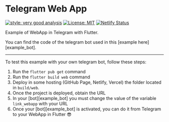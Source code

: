 # Telegram Web App

[![style: very good analysis][very_good_analysis_badge]][very_good_analysis_link]
[![License: MIT][license_badge]][license_link]
[![Netlify Status](https://api.netlify.com/api/v1/badges/9e3a614b-3d84-4091-b93b-dd507b393cf3/deploy-status)](https://taupe-tulumba-027376.netlify.app)

Example of WebApp in Telegram with Flutter.

You can find the code of the telegram bot used in this [example here][example_bot].

---

To test this example with your own telegram bot, follow these steps:

1. Run the `flutter pub get` command
2. Run the `flutter build web` command
3. Deploy in some hosting (GitHub Page, Netlify, Vercel) the folder located in `build/web`.
4. Once the project is deployed, obtain the URL
5. In your [bot][example_bot] you must change the value of the variable `link_webapp` with your URL
6. Once your [bot][example_bot] is activated, you can do it from Telegram to your WebApp in Flutter 😎

[coverage_badge]: coverage_badge.svg
[flutter_localizations_link]: https://api.flutter.dev/flutter/flutter_localizations/flutter_localizations-library.html
[internationalization_link]: https://flutter.dev/docs/development/accessibility-and-localization/internationalization
[license_badge]: https://img.shields.io/badge/license-MIT-blue.svg
[license_link]: https://opensource.org/licenses/MIT
[very_good_analysis_badge]: https://img.shields.io/badge/style-very_good_analysis-B22C89.svg
[very_good_analysis_link]: https://pub.dev/packages/very_good_analysis
[very_good_cli_link]: https://github.com/VeryGoodOpenSource/very_good_cli
